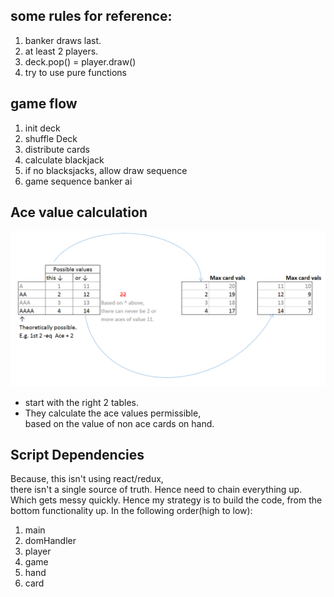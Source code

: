 ## some rules for reference:

1. banker draws last.
2. at least 2 players.
3. deck.pop() = player.draw()
4. try to use pure functions

## game flow

1. init deck
2. shuffle Deck
3. distribute cards
4. calculate blackjack
5. if no blacksjacks, allow draw sequence
6. game sequence banker ai


## Ace value calculation

![calculation flow](./resources/calculateCardValuesLogicwithAces.png)
- start with the right 2 tables.
- They calculate the ace values permissible,  
based on the value of non ace cards on hand.

## Script Dependencies
Because, this isn't using react/redux,  
there isn't a single source of truth.  Hence need to chain everything up.
Which gets messy quickly. Hence my strategy is to build the code,
from the bottom functionality up. In the following order(high to low):
1. main
2. domHandler
3. player
4. game    
5. hand
6. card
